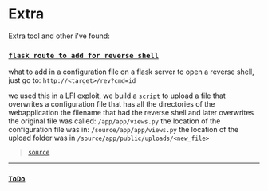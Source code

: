 # Extra

Extra tool and other i've found:

### [`flask route to add for reverse shell`](flask_reverse_shell.py)

what to add in a configuration file on a flask server to open a reverse shell, just go to:
`http://<target>/rev?cmd=id`

we used this in a LFI exploit, we build a [`script`](upload_script.py) to upload a file that overwrites a configuration file that has all the directories of the webapplication
the filename that had the reverse shell and later overwrites the original file was called: `/app/app/views.py`
the location of the configuration file was in: `/source/app/app/views.py`
the location of the upload folder was in `/source/app/public/uploads/<new_file>`
> [`source`](https://ToDo)

---

### [`ToDo`](ToDo)
